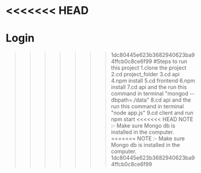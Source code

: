 <<<<<<< HEAD
=======
# Login
>>>>>>> 1dc80445e623b3682940623ba94ffcb0c8ce6f99
#Steps to run this project
1.clone the project
2.cd project_folder
3.cd api
4.npm install
5.cd frontend
6.npm install
7.cd api and the run this command in terminal "mongod --dbpath=./data"
8.cd api and the run this command in terminal "node app.js"
9.cd client and run npm start
<<<<<<< HEAD
NOTE :- Make sure Mongo db is installed in the computer.
=======
NOTE :- Make sure Mongo db is installed in the computer.
>>>>>>> 1dc80445e623b3682940623ba94ffcb0c8ce6f99
